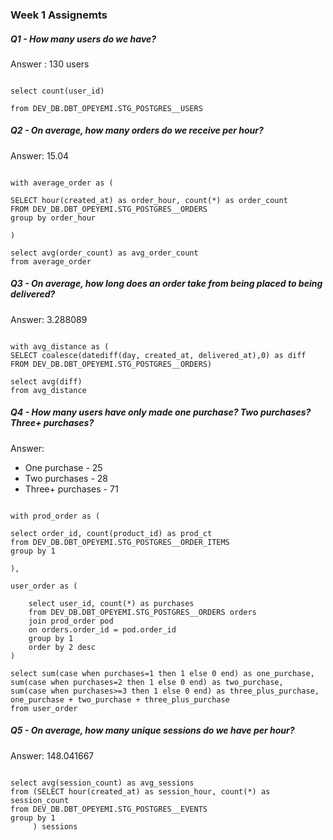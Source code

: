 ### Week 1 Assignemts

##### Q1  - How many users do we have?

Answer : 130 users

```

select count(user_id) 

from DEV_DB.DBT_OPEYEMI.STG_POSTGRES__USERS

```

##### Q2 - On average, how many orders do we receive per hour?

Answer: 15.04

```

with average_order as (
    
SELECT hour(created_at) as order_hour, count(*) as order_count
FROM DEV_DB.DBT_OPEYEMI.STG_POSTGRES__ORDERS
group by order_hour

)

select avg(order_count) as avg_order_count
from average_order

```

##### Q3 - On average, how long does an order take from being placed to being delivered?

Answer: 3.288089

```

with avg_distance as (    
SELECT coalesce(datediff(day, created_at, delivered_at),0) as diff
FROM DEV_DB.DBT_OPEYEMI.STG_POSTGRES__ORDERS)

select avg(diff) 
from avg_distance

```

##### Q4 - How many users have only made one purchase? Two purchases? Three+ purchases? 
Answer: 

+ One purchase - 25
+ Two purchases - 28 
+ Three+ purchases - 71



```

with prod_order as (

select order_id, count(product_id) as prod_ct 
from DEV_DB.DBT_OPEYEMI.STG_POSTGRES__ORDER_ITEMS
group by 1 
    
),

user_order as (
    
    select user_id, count(*) as purchases
    from DEV_DB.DBT_OPEYEMI.STG_POSTGRES__ORDERS orders
    join prod_order pod
    on orders.order_id = pod.order_id
    group by 1 
    order by 2 desc
)

select sum(case when purchases=1 then 1 else 0 end) as one_purchase,
sum(case when purchases=2 then 1 else 0 end) as two_purchase,
sum(case when purchases>=3 then 1 else 0 end) as three_plus_purchase,
one_purchase + two_purchase + three_plus_purchase
from user_order

```

##### Q5  - On average, how many unique sessions do we have per hour?
Answer: 148.041667

```

select avg(session_count) as avg_sessions
from (SELECT hour(created_at) as session_hour, count(*) as session_count
from DEV_DB.DBT_OPEYEMI.STG_POSTGRES__EVENTS
group by 1
     ) sessions

```